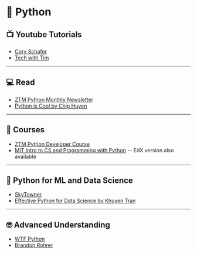 # 🐍 Python

## 📺 Youtube Tutorials
* [Cory Schafer](https://www.youtube.com/c/Coreyms/playlists)
* [Tech with Tim](https://www.youtube.com/c/TechWithTim/playlists)

<hr>

## 💻 Read
* [ZTM Python Monthly Newsletter](https://zerotomastery.io/blog/?tag=MLM#monthly)
* [Python is Cool by Chip Huyen](https://github.com/chiphuyen/python-is-cool)


<hr>

## 📝 Courses
* [ZTM Python Developer Course](https://academy.zerotomastery.io/p/complete-python-developer-zero-to-mastery)
* [MIT Intro to CS and Programming with Python](https://ocw.mit.edu/courses/electrical-engineering-and-computer-science/6-0001-introduction-to-computer-science-and-programming-in-python-fall-2016/) -- EdX version also available

<hr>

## 🧠 Python for ML and Data Science
* [SkyTowner](https://skytowner.com/)
* [Effective Python for Data Science by Khuyen Tran](https://khuyentran1401.github.io/Efficient_Python_tricks_and_tools_for_data_scientists/README.html)

<hr>

## 🤓 Advanced Understanding
* [WTF Python](https://github.com/satwikkansal/wtfpython)
* [Brandon Rohrer](https://e2eml.school/blog.html#135)